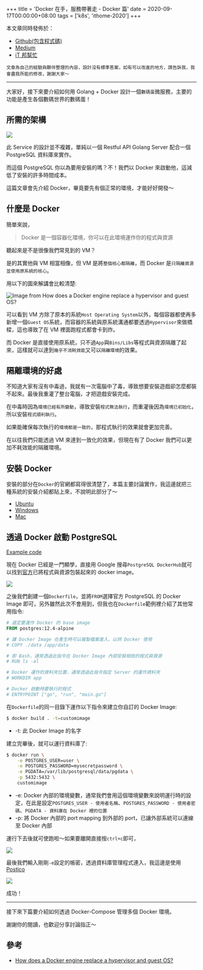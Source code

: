 +++
title = 'Docker 在手，服務帶著走 - Docker 篇'
date = 2020-09-17T00:00:00+08:00
tags = ['k8s', 'ithome-2020']
+++

本文章同時發佈於：

- [Github(包含程式碼)](https://github.com/superj80820/2020-ithelp-contest/blob/master/DAY03)
- [Medium](https://medium.com/%E9%AB%92%E6%A1%B6%E5%AD%90/day3-docker-%E5%9C%A8%E6%89%8B-%E6%9C%8D%E5%8B%99%E5%B8%B6%E8%91%97%E8%B5%B0-docker-%E7%AF%87-4df722084265)
- [iT 邦幫忙](https://ithelp.ithome.com.tw/articles/10237717)

```
文章為自己的經驗與夥伴整理的內容，設計沒有標準答案，如有可以改進的地方，請告訴我，我會盡我所能的修改，謝謝大家～
```

---

大家好，接下來要介紹如何用 Golang + Docker 設計一個`數碼蛋`微服務，主要的功能是產生各個數碼世界的數碼蛋！

## 所需的架構

[//]: # "(./digimon-service.drawio.png)"

![](https://i.imgur.com/fRsQy4d.png)

此 Service 的設計並不複雜，單純以一個 Restful API Golang Server 配合一個 PostgreSQL 資料庫來實作。

而這個 PostgreSQL 你以為要用安裝的嗎？不！我們以 Docker 來啟動他，這減低了安裝的許多時間成本。

這篇文章會先介紹 Docker，畢竟要先有個正常的環境，才能好好開發～

## 什麼是 Docker

簡單來說，

> Docker 是一個容器化環境，你可以在此環境運作你的程式與資源

聽起來是不是很像我們常見到的 VM？

是的其實他與 VM 相當相像，但 VM 是將`整個核心都隔離`，而 Docker 是`只隔離資源並使用原系統的核心`。

用以下的圖來解講會比較清楚:

![Image from How does a Docker engine replace a hypervisor and guest OS?](https://i.imgur.com/wTJkcr9.png)

可以看到 VM 方除了原本的系統`Host Operating System`以外，每個容器都使再多新增一個`Guest OS`系統，而容器的系統與原系統溝通都要透過`Hypervisor`來做橋樑，這也導致了在 VM 裡面跑程式都會卡到炸。

而 Docker 是直接使用原系統，只不過`App`與`Bins/Libs`等程式與資源隔離了起來，這樣就可以達到`幾乎不消耗效能`又可以`隔離環境`的效果。

## 隔離環境的好處

不知道大家有沒有中毒過，我就有一次電腦中了毒，導致想要安裝遊戲卻怎麼都裝不起來。最後我重灌了整台電腦，才把遊戲安裝完成。

在中毒時因為`環境已經有所變動`，導致安裝`程式無法執行`，而重灌後因為`環境已初始化`，所以安裝`程式順利執行`。

如果能確保每次執行的`環境都是一致的`，那程式執行的效果就會更加完善。

在以往我們只能透過 VM 來達到一致化的效果，但現在有了 Docker 我們可以更加不耗效能的隔離環境。

## 安裝 Docker

安裝的部分在`Docker`的官網都寫得很清楚了，本篇主要討論實作，我這邊就把三種系統的安裝介紹都貼上來，不說明此部分了～

- [Ubuntu](https://docs.docker.com/engine/install/ubuntu/)
- [Windows](https://docs.docker.com/docker-for-windows/install/)
- [Mac](https://docs.docker.com/docker-for-mac/install/)

## 透過 Docker 啟動 PostgreSQL

[Example code](https://github.com/superj80820/2020-ithelp-contest/blob/master/DAY03)

現在 Docker 已經是一門顯學，直接用 Google 搜尋`PostgreSQL DockerHub`就可以找到[官方](https://hub.docker.com/_/postgres)已將程式與資源包裝起來的 docker image。

![](https://i.imgur.com/FSlvalB.png)

之後我們創建一個`Dockerfile`，並將`FROM`選擇官方 PostgreSQL 的 Docker Image 即可，另外雖然此次不會用到，但我也在`Dockerfile`範例裡介紹了其他常用指令:

```Dockerfile
# 選定要運作 Docker 的 base image
FROM postgres:12.4-alpine

# 讓 Docker Image 在產生時可以複製檔案進入，以供 Docker 使用
# COPY ./data /app/data

# 即 Bash，通常透過此指令在 Docker Image 內部安裝相依的程式與資源
# RUN ls -al

# Docker 運作的資料夾位置，通常透過此指令指定 Server 的運作資料夾
# WORKDIR app

# Docker 啟動時要執行的程式
# ENTRYPOINT ["go", "run", "main.go"]
```

在`Dockerfile`的同一目錄下運作以下指令來建立你自訂的 Docker Image:

```bash
$ docker build . -t=customimage
```

- -t: 此 Docker Image 的名字

建立完畢後，就可以運行資料庫了:

```bash
$ docker run \
    -e POSTGRES_USER=user \
    -e POSTGRES_PASSWORD=mysecretpassword \
    -e PGDATA=/var/lib/postgresql/data/pgdata \
    -p 5432:5432 \
    customimage
```

- -e: Docker 內部的環境變數，通常我們會用這個環境變數來說明運行時的設定，在此是設定`POSTGRES_USER - 使用者名稱`、`POSTGRES_PASSWORD - 使用者密碼`、`PGDATA - 資料庫在 Docker 裡的位置`
- -p: 將 Docker 內部的 port mapping 到外部的 port，已讓外部系統可以連線至 Docker 內部

運行下去後就可使跑啦～如果要離開直接按`ctrl+c`即可，

![](https://i.imgur.com/cUOm1AX.png)

最後我們輸入剛剛`-e`設定的帳密，透過資料庫管理程式連入，我這邊是使用[Postico](https://eggerapps.at/postico/)

![](https://i.imgur.com/CQqVXYH.png)

成功！

---

接下來下篇要介紹如何透過 Docker-Compose 管理多個 Docker 環境。

謝謝你的閱讀，也歡迎分享討論指正～

## 參考

- [How does a Docker engine replace a hypervisor and guest OS?](https://stackoverflow.com/questions/43929345/how-does-a-docker-engine-replace-a-hypervisor-and-guest-os)